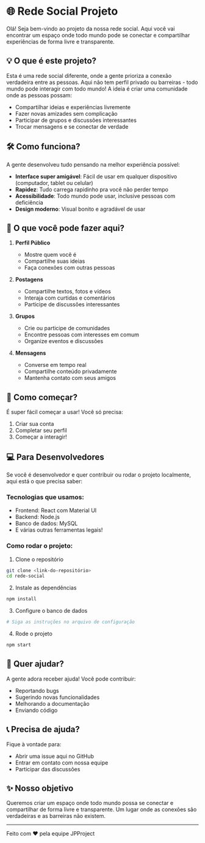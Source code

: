 # 🌐 Rede Social Projeto

Olá! Seja bem-vindo ao projeto da nossa rede social. Aqui você vai encontrar um espaço onde todo mundo pode se conectar e compartilhar experiências de forma livre e transparente.

## 💡 O que é este projeto?

Esta é uma rede social diferente, onde a gente prioriza a conexão verdadeira entre as pessoas. Aqui não tem perfil privado ou barreiras - todo mundo pode interagir com todo mundo! A ideia é criar uma comunidade onde as pessoas possam:

- Compartilhar ideias e experiências livremente
- Fazer novas amizades sem complicação
- Participar de grupos e discussões interessantes
- Trocar mensagens e se conectar de verdade

## 🛠️ Como funciona?

A gente desenvolveu tudo pensando na melhor experiência possível:

- **Interface super amigável**: Fácil de usar em qualquer dispositivo (computador, tablet ou celular)
- **Rapidez**: Tudo carrega rapidinho pra você não perder tempo
- **Acessibilidade**: Todo mundo pode usar, inclusive pessoas com deficiência
- **Design moderno**: Visual bonito e agradável de usar

## 📱 O que você pode fazer aqui?

1. **Perfil Público**
   - Mostre quem você é
   - Compartilhe suas ideias
   - Faça conexões com outras pessoas

2. **Postagens**
   - Compartilhe textos, fotos e vídeos
   - Interaja com curtidas e comentários
   - Participe de discussões interessantes

3. **Grupos**
   - Crie ou participe de comunidades
   - Encontre pessoas com interesses em comum
   - Organize eventos e discussões

4. **Mensagens**
   - Converse em tempo real
   - Compartilhe conteúdo privadamente
   - Mantenha contato com seus amigos

## 🚀 Como começar?

É super fácil começar a usar! Você só precisa:

1. Criar sua conta
2. Completar seu perfil
3. Começar a interagir!

## 💻 Para Desenvolvedores

Se você é desenvolvedor e quer contribuir ou rodar o projeto localmente, aqui está o que precisa saber:

### Tecnologias que usamos:
- Frontend: React com Material UI
- Backend: Node.js
- Banco de dados: MySQL
- E várias outras ferramentas legais!

### Como rodar o projeto:

1. Clone o repositório
```bash
git clone <link-do-repositório>
cd rede-social
```

2. Instale as dependências
```bash
npm install
```

3. Configure o banco de dados
```bash
# Siga as instruções no arquivo de configuração
```

4. Rode o projeto
```bash
npm start
```

## 🤝 Quer ajudar?

A gente adora receber ajuda! Você pode contribuir:
- Reportando bugs
- Sugerindo novas funcionalidades
- Melhorando a documentação
- Enviando código

## 📞 Precisa de ajuda?

Fique à vontade para:
- Abrir uma issue aqui no GitHub
- Entrar em contato com nossa equipe
- Participar das discussões

## ✨ Nosso objetivo

Queremos criar um espaço onde todo mundo possa se conectar e compartilhar de forma livre e transparente. Um lugar onde as conexões são verdadeiras e as barreiras não existem.

---

Feito com ❤️ pela equipe JPProject 